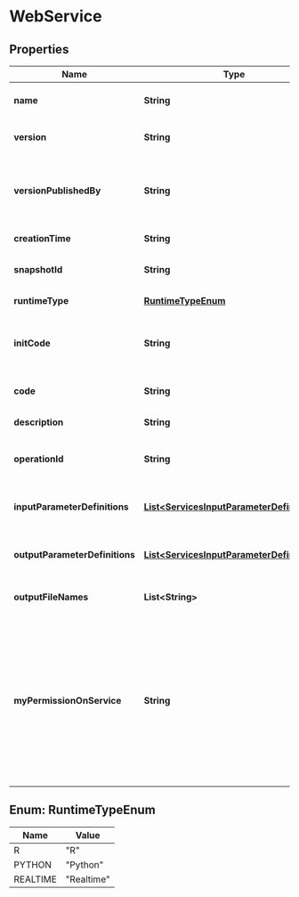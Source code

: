 
# WebService

## Properties
Name | Type | Description | Notes
------------ | ------------- | ------------- | -------------
**name** | **String** | Name of the published service. | 
**version** | **String** | Version of the Published Service. | 
**versionPublishedBy** | **String** | Username of the user who published this version of the published web-service. |  [optional]
**creationTime** | **String** | Creation time for the service. |  [optional]
**snapshotId** | **String** | ID of the snapshot to be used for service. |  [optional]
**runtimeType** | [**RuntimeTypeEnum**](#RuntimeTypeEnum) | Type of the runtime. |  [optional]
**initCode** | **String** | Code to execute before the request. Specific to the runtime type. |  [optional]
**code** | **String** | Code to execute. Specific to the runtime type. |  [optional]
**description** | **String** | Description of the web service. |  [optional]
**operationId** | **String** | Swagger operationId/alias for the web service. |  [optional]
**inputParameterDefinitions** | [**List&lt;ServicesInputParameterDefinitions&gt;**](ServicesInputParameterDefinitions.md) | Input parameters definitions for the execution |  [optional]
**outputParameterDefinitions** | [**List&lt;ServicesInputParameterDefinitions&gt;**](ServicesInputParameterDefinitions.md) | Output parameter definitions for the execution |  [optional]
**outputFileNames** | **List&lt;String&gt;** | Files that are returned by the request |  [optional]
**myPermissionOnService** | **String** | User&#39;s permission for this service, it is either &#39;read/write&#39; or &#39;read only&#39;.&#39;read/write&#39; means that the user can update/delete this service and &#39;read only&#39; means that the user can consume it only. |  [optional]


<a name="RuntimeTypeEnum"></a>
## Enum: RuntimeTypeEnum
Name | Value
---- | -----
R | &quot;R&quot;
PYTHON | &quot;Python&quot;
REALTIME | &quot;Realtime&quot;




